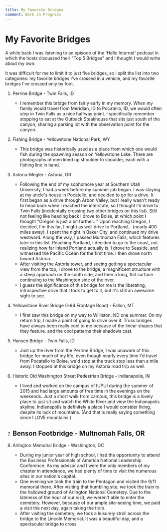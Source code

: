 ```yaml
---
title: My Favorite Bridges
comment: Work in Progress
---
```


# My Favorite Bridges

A while back I was listening to an episode of the 'Hello Internet' podcast in which the hosts discussed their "Top 5 Bridges" and I thought I would write about my own.

It was difficult for me to limit it to just five bridges, so I split the list into two categories: my favorite bridges I've crossed in a vehicle, and my favorite bridges I've crossed only by foot.

1. Perrine Bridge - Twin Falls, ID
    - I remember this bridge from fairly early in my memory. When my family would travel from Meridian, ID to Pocatello, ID, we would often stop in Twin Falls as a nice halfway point. I specifically remember stopping to eat at the Outback Steakhouse that sits just south of the canyon, sharing a parking lot with the observation point for the canyon.
2. Fishing Bridge - Yellowstone National Park, WY
    - This bridge was historically used as a place from which one would fish during the spawning season on Yellowstone Lake. There are photographs of men lined up shoulder to shoulder, each with a fishing line in hand.
3. Astoria-Megler - Astoria, OR
    - Following the end of my sophomore year at Southern Utah University, I had a week before my summer job began. I was staying at my uncle's house in Pocatello, and decided to go for a drive. It first began as a drive through Arbon Valley, but I really wasn't ready to head back when I reached the interstate, so I thought I'd drive to Twin Falls (incidentally crossing two other bridges on this list). Still not feeling like heading back I drove to Boise, at which point I thought "Oregon is just a bit further..." Upon reaching Oregon, I decided, I'm this far, I might as well drive to Portland... (nearly 400 miles away). I spent the night in Baker City, and continued my drive westward. Along the way, I passed Multnomah Falls, which features later in this list. Reaching Portland, I decided to go to the coast, not realizing how far inland Portland actually is. I drove to Seaside, and witnessed the Pacific Ocean for the first time. I then drove north toward Astoria.
    - After visiting the Astoria tower, and seeing getting a spectacular view from the top, I drove to the bridge, a magnificent structure with a steep approach on the south side, and then a long, flat surface continuing to the Washington side of the river.
    - I guess the significance of this bridge for me is the liberating, introspective drive that I took to get to it, but it's still an awesome sight to see.
4. Yellowstone River Bridge (I-94 Frontage Road) - Fallon, MT
    - I first saw this bridge on my way to Williston, ND one summer. On my return trip, I made a point of going to drive over it. Truss bridges have always been really cool to me because of the linear shapes that they feature. and the cool patterns their shadows cast.
5. Hansen Bridge - Twin Falls, ID
    - Just up the river from the Perrine Bridge, I was unaware of this bridge for much of my life, even though nearly every time I'd travel from Pocatello to Boise, we'd stop at the truck stop less than a mile away. I stopped at this bridge on my Astoria road trip as well.


1. Historic Old Washington Street Pedestrian Bridge - Indianapolis, IN
    - I lived and worked on the campus of IUPUI during the summer of 2015 and had large amounts of free time in the evenings on the weekends. Just a short walk from campus, this bridge is a lovely place to just sit and watch the White River and view the Indianapolis skyline. Indianapolis is definitely a place I would consider living, despite its lack of mountains. (And that is really saying something since I LOVE mountains.)
2. Benson Footbridge - Multnomah Falls, OR
    -
3. Arlington Memorial Bridge - Washington, DC
    - During my junior year of high school, I had the opportunity to attend the Business Professionals of America National Leadership Conference. As my advisor and I were the only members of my chapter in attendance, we had plenty of time to visit the numerous sites in our nation's capital.
    - One evening we took the train to the Pentagon and visited the 9/11 memorial there. After visiting that humbling site, we took the train to the hallowed ground of Arlington National Cemetery. Due to the lateness of the hour of our visit, we weren't able to enter the cemetery. However, because of our ample site-seeing time, we paid a visit the next day, again taking the train.
    - After visiting the cemetery, we took a leisurely stroll across the bridge to the Lincoln Memorial. It was a beautiful day, and a spectacular bridge to cross.
